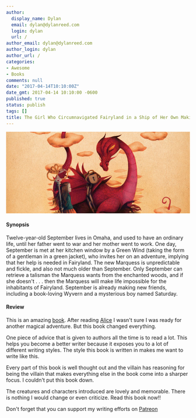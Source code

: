 ```yaml
---
author:
  display_name: Dylan
  email: dylan@dylanreed.com
  login: dylan
  url: /
author_email: dylan@dylanreed.com
author_login: dylan
author_url: /
categories:
- Awesome
- Books
comments: null
date: "2017-04-14T10:10:00Z"
date_gmt: 2017-04-14 10:10:00 -0600
published: true
status: publish
tags: []
title: The Girl Who Circumnavigated Fairyland in a Ship of Her Own Making
---
```

<a href="https://www.amazon.com/gp/product/1250010195/ref=as_li_tl?ie=UTF8&tag=dylanreed06-20">![book with a long title review](https://raw.githubusercontent.com/dylanreed/dylan.blog/gh-pages/images/book-review/the-girl-who.jpg)</a>

<h4>Synopsis</h4>

Twelve-year-old September lives in Omaha, and used to have an ordinary life, until her father went to war and her mother went to work. One day, September is met at her kitchen window by a Green Wind (taking the form of a gentleman in a green jacket), who invites her on an adventure, implying that her help is needed in Fairyland. The new Marquess is unpredictable and fickle, and also not much older than September. Only September can retrieve a talisman the Marquess wants from the enchanted woods, and if she doesn't . . . then the Marquess will make life impossible for the inhabitants of Fairyland. September is already making new friends, including a book-loving Wyvern and a mysterious boy named Saturday. 

<h4>Review</h4>

This is an amazing [book](https://www.amazon.com/gp/product/1250010195/ref=as_li_tl?ie=UTF8&tag=dylanreed06-20). After reading [Alice](http://dylan.blog/2017/04/07/alice/) I wasn't sure I was ready for another magical adventure. But this book changed everything. 

One piece of advice that is given to authors all the time is to read a lot. This helps you become a better writer because it exposes you to a lot of different writing styles. The style this book is written in makes me want to write like this. 

Every part of this book is well thought out and the villain has reasoning for being the villain that makes everything else in the book come into a sharper focus. I couldn't put this book down. 

The creatures and characters introduced are lovely and memorable. There is nothing I would change or even criticize. Read this book now!!

Don't forget that you can support my writing efforts on [Patreon](https://www.patreon.com/dylanreed)